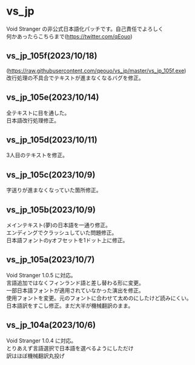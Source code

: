 # vs_jp

Void Stranger の非公式日本語化パッチです。自己責任でよろしく  
何かあったらこちらまで(https://twitter.com/qEouo)
## vs_jp_105f(2023/10/18)
(https://raw.githubusercontent.com/qeouo/vs_jp/master/vs_jp_105f.exe)  
改行処理の不具合でテキストが進まなくなるバグを修正。 

## vs_jp_105e(2023/10/14)
全テキストに目を通した。  
日本語改行処理修正。  

## vs_jp_105d(2023/10/11)
3人目のテキストを修正。 

## vs_jp_105c(2023/10/9)
字送りが進まなくなっていた箇所修正。    

## vs_jp_105b(2023/10/9)
メインテキスト(夢)の日本語を一通り修正。  
エンディングでクラッシュしていた問題修正。  
日本語フォントのyオフセットを1ドット上に修正。  

## vs_jp_105a(2023/10/7)
Void Stranger 1.0.5 に対応。  
言語追加ではなくフィンランド語と差し替わる形に変更。  
一部日本語フォントが適用されていなかった演出を修正。  
使用フォントを変更。元のフォントに合わせて太めのにしたけど読みにくい。  
日本語訳をすこし修正。まだ大半が機械翻訳のまま。  

## vs_jp_104a(2023/10/6)
Void Stranger 1.0.4 に対応。  
とりあえず言語選択で日本語を選べるようにしただけ  
訳はほぼ機械翻訳丸投げ 
